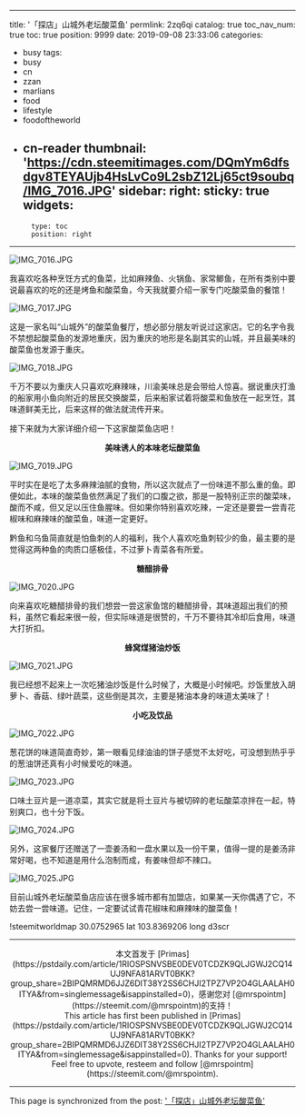 
---
title: '「探店」山城外老坛酸菜鱼'
permlink: 2zq6qi
catalog: true
toc_nav_num: true
toc: true
position: 9999
date: 2019-09-08 23:33:06
categories:
- busy
tags:
- busy
- cn
- zzan
- marlians
- food
- lifestyle
- foodoftheworld
- cn-reader
thumbnail: 'https://cdn.steemitimages.com/DQmYm6dfsdgv8TEYAUjb4HsLvCo9L2sbZ12Lj65ct9soubq/IMG_7016.JPG'
sidebar:
    right:
        sticky: true
widgets:
    -
        type: toc
        position: right
---


![IMG_7016.JPG](https://cdn.steemitimages.com/DQmYm6dfsdgv8TEYAUjb4HsLvCo9L2sbZ12Lj65ct9soubq/IMG_7016.JPG)

我喜欢吃各种烹饪方式的鱼菜，比如麻辣鱼、火锅鱼、家常鲫鱼，在所有类别中要说最喜欢的吃的还是烤鱼和酸菜鱼，今天我就要介绍一家专门吃酸菜鱼的餐馆！

![IMG_7017.JPG](https://cdn.steemitimages.com/DQmaaXpyffxxVKEZSSoWXrb2yZtSDoF8ypMcLsxGjwk9Fq7/IMG_7017.JPG)

这是一家名叫“山城外”的酸菜鱼餐厅，想必部分朋友听说过这家店。它的名字令我不禁想起酸菜鱼的发源地重庆，因为重庆的地形是名副其实的山城，并且最美味的酸菜鱼也发源于重庆。

![IMG_7018.JPG](https://cdn.steemitimages.com/DQmatsDLxz7bNQiQjU3HzFkwSDAxb78GnD8mZ1NddwR8h1g/IMG_7018.JPG)

千万不要以为重庆人只喜欢吃麻辣味，川渝美味总是会带给人惊喜。据说重庆打渔的船家用小鱼向附近的居民交换酸菜，后来船家试着将酸菜和鱼放在一起烹饪，其味道鲜美无比，后来这样的做法就流传开来。

接下来就为大家详细介绍一下这家酸菜鱼店吧！

__<center>美味诱人的本味老坛酸菜鱼</center>__

![IMG_7019.JPG](https://cdn.steemitimages.com/DQmZnvpqC6rHowDQKdroGeuTzMFuSsQ4qXdbAgs6YaDPUPY/IMG_7019.JPG)

平时实在是吃了太多麻辣油腻的食物，所以这次就点了一份味道不那么重的鱼。即便如此，本味的酸菜鱼依然满足了我们的口腹之欲，那是一股特别正宗的酸菜味，酸而不咸，但又足以压住鱼腥味。但如果你特别喜欢吃辣，一定还是要尝一尝青花椒味和麻辣味的酸菜鱼，味道一定更好。

黔鱼和乌鱼简直就是怕鱼刺的人的福利，我个人喜欢吃鱼刺较少的鱼，最主要的是觉得这两种鱼的肉质口感极佳，不过萝卜青菜各有所爱。

__<center>糖醋排骨</center>__

![IMG_7020.JPG](https://cdn.steemitimages.com/DQmTYBFKRw7afzAG6gLGTyofbhVDa1PAqsrCAquK5Dpde7g/IMG_7020.JPG)

向来喜欢吃糖醋排骨的我们想尝一尝这家鱼馆的糖醋排骨，其味道超出我们的预料，虽然它看起来很一般，但实际味道是很赞的，千万不要待其冷却后食用，味道大打折扣。

__<center>蜂窝煤猪油炒饭</center>__

![IMG_7021.JPG](https://cdn.steemitimages.com/DQmetQ1m1FiZTQUYehDMcqV2SkhL6VWRqtZw36h8PKhu61x/IMG_7021.JPG)

我已经想不起来上一次吃猪油炒饭是什么时候了，大概是小时候吧。炒饭里放入胡萝卜、香菇、绿叶蔬菜，这些倒是其次，主要是猪油本身的味道太美味了！

__<center>小吃及饮品</center>__

![IMG_7022.JPG](https://cdn.steemitimages.com/DQmUsswtHBprTkLjNdXroTSqRU2VQnXwRYkaSh5FgMA4Wck/IMG_7022.JPG)

葱花饼的味道简直奇妙，第一眼看见绿油油的饼子感觉不太好吃，可没想到热乎乎的葱油饼还真有小时候爱吃的味道。

![IMG_7023.JPG](https://cdn.steemitimages.com/DQmbDuFP5HNSek7begq7E2cHTuNmy79grBDV5ihvaKrfo87/IMG_7023.JPG)

口味土豆片是一道凉菜，其实它就是将土豆片与被切碎的老坛酸菜凉拌在一起，特别爽口，也十分下饭。

![IMG_7024.JPG](https://cdn.steemitimages.com/DQmfPU5pnZRAMR6UNnzPDwr4XquJJsYNwgGk371fvhd8XVC/IMG_7024.JPG)

另外，这家餐厅还赠送了一壶姜汤和一盘水果以及一份干果，值得一提的是姜汤非常好喝，也不知道是用什么泡制而成，有姜味但却不辣口。

![IMG_7025.JPG](https://cdn.steemitimages.com/DQmSjgDn3iVYQjiiJMenZtWPuyoMmdigyK1ntkgKmyBA38k/IMG_7025.JPG)

目前山城外老坛酸菜鱼店应该在很多城市都有加盟店，如果某一天你偶遇了它，不妨去尝一尝味道。记住，一定要试试青花椒味和麻辣味的酸菜鱼！

!steemitworldmap 30.0752965 lat 103.8369206 long d3scr

---

<center>本文首发于 [Primas](https://pstdaily.com/article/1RIOSPSNVSBE0DEV0TCDZK9QLJGWJ2CQ14UJ9NFA81ARVT0BKK?group_share=2BIPQMRMD6JJZ6DIT38Y2SS6CHJI2TPZ7VP2O4GLAALAH0ITYA&from=singlemessage&isappinstalled=0)，感谢您对 [@mrspointm](https://steemit.com/@mrspointm)的支持！</center>

<center>This article has first been published in [Primas](https://pstdaily.com/article/1RIOSPSNVSBE0DEV0TCDZK9QLJGWJ2CQ14UJ9NFA81ARVT0BKK?group_share=2BIPQMRMD6JJZ6DIT38Y2SS6CHJI2TPZ7VP2O4GLAALAH0ITYA&from=singlemessage&isappinstalled=0). Thanks for your support! Feel free to upvote, resteem and follow [@mrspointm](https://steemit.com/@mrspointm).</center>

- - -

This page is synchronized from the post: ['「探店」山城外老坛酸菜鱼'](https://steemit.com/@mrspointm/2zq6qi)
